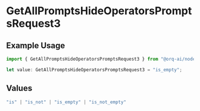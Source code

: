 # GetAllPromptsHideOperatorsPromptsRequest3

## Example Usage

```typescript
import { GetAllPromptsHideOperatorsPromptsRequest3 } from "@orq-ai/node/models/operations";

let value: GetAllPromptsHideOperatorsPromptsRequest3 = "is_empty";
```

## Values

```typescript
"is" | "is_not" | "is_empty" | "is_not_empty"
```